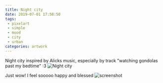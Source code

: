 ```yaml
---
title: Night city
date: 2019-07-01 17:58:50
tags:
 - pixelart
 - simple
 - mood
 - city
 - urban
categories: artwork
---
```

Night city inspired by Alicks music, especially by track "watching gondolas past my bedtime" :3
![Night city](https://cdnb.artstation.com/p/assets/images/images/018/996/103/large/leksi-reppo-city-large1920.jpg)
<!-- more -->
Just wow! I feel sooooo happy and blessed ![screenshot]()
